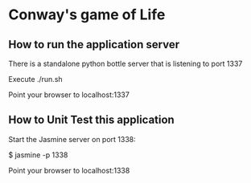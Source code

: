 # Conway's game of Life

## How to run the application server

There is a standalone python bottle server that is listening to port 1337

Execute ./run.sh

Point your browser to localhost:1337


## How to Unit Test this application

Start the Jasmine server on port 1338:

$ jasmine -p 1338

Point your browser to localhost:1338 